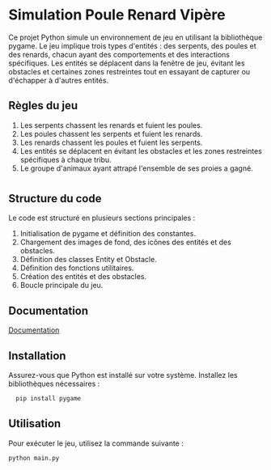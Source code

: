 # Simulation Poule Renard Vipère

Ce projet Python simule un environnement de jeu en utilisant la bibliothèque pygame. Le jeu implique trois types d'entités : des serpents, des poules et des renards, chacun ayant des comportements et des interactions spécifiques. Les entités se déplacent dans la fenêtre de jeu, évitant les obstacles et certaines zones restreintes tout en essayant de capturer ou d'échapper à d'autres entités.

## Règles du jeu
1. Les serpents chassent les renards et fuient les poules.
2. Les poules chassent les serpents et fuient les renards.
3. Les renards chassent les poules et fuient les serpents.
4. Les entités se déplacent en évitant les obstacles et les zones restreintes spécifiques à chaque tribu.
5. Le groupe d'animaux ayant attrapé l'ensemble de ses proies a gagné.
#
## Structure du code 

Le code est structuré en plusieurs sections principales :

1. Initialisation de pygame et définition des constantes.
2. Chargement des images de fond, des icônes des entités et des obstacles.
3. Définition des classes Entity et Obstacle.
4. Définition des fonctions utilitaires.
5. Création des entités et des obstacles.
6. Boucle principale du jeu.
## Documentation

[Documentation](./documentation.pdf)


## Installation

Assurez-vous que Python est installé sur votre système.
Installez les bibliothèques nécessaires :

```bash
  pip install pygame
```
## Utilisation
Pour exécuter le jeu, utilisez la commande suivante :

```bash
python main.py
```
